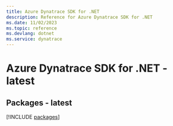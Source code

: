 ```yaml
---
title: Azure Dynatrace SDK for .NET
description: Reference for Azure Dynatrace SDK for .NET
ms.date: 11/02/2023
ms.topic: reference
ms.devlang: dotnet
ms.service: dynatrace
---
```

# Azure Dynatrace SDK for .NET - latest
## Packages - latest
[!INCLUDE [packages](dynatrace-index.md)]